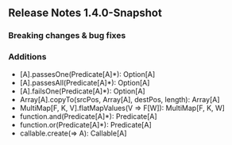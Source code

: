 ## Release Notes 1.4.0-Snapshot

### Breaking changes & bug fixes

### Additions
+ [A].passesOne(Predicate[A]*): Option[A]
+ [A].passesAll(Predicate[A]*): Option[A]
+ [A].failsOne(Predicate[A]*): Option[A]
+ Array[A].copyTo(srcPos, Array[A], destPos, length): Array[A]
+ MultiMap[F, K, V].flatMapValues(V => F[W]): MultiMap[F, K, W]
+ function.and(Predicate[A]*): Predicate[A]
+ function.or(Predicate[A]*): Predicate[A]
+ callable.create(=> A): Callable[A]